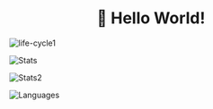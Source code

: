 <h1 align="center">👋 Hello World!</h1>
<p> <img src="https://komarev.com/ghpvc/?username=life-cycle1&label=Profile%20views&color=0e75b6&style=flat" alt="life-cycle1" /> </p>
<p> <img alt="Stats" src="https://github-readme-stats.vercel.app/api?username=life-cycle1&count_private=true&show_icons=true&show_icons=true&theme=dracula" /> </p>
<p> <img alt="Stats2" src="https://github-readme-streak-stats.herokuapp.com/?user=life-cycle1&theme=dracula" /> </p>
<p> <img alt="Languages" src="https://github-readme-stats.vercel.app/api/top-langs/?username=life-cycle1&layout=compact&langs_count=10&show_icons=true&theme=dracula" /> </p>
